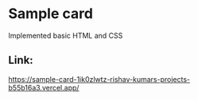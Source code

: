 # Sample card

Implemented basic HTML and CSS

## Link:
https://sample-card-1ik0zlwtz-rishav-kumars-projects-b55b16a3.vercel.app/
